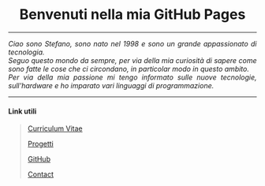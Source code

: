 <h1 align="center">Benvenuti nella mia GitHub Pages</h1>

___

<div style="text-align:justify">
  <i>
    Ciao sono Stefano, sono nato nel 1998 e sono un grande appassionato di tecnologia.
    <br>
    Seguo questo mondo da sempre, per via della mia curiosità di sapere come sono fatte le cose che ci circondano, in particolar modo in       questo ambito.
    <br>
    Per via della mia passione mi tengo informato sulle nuove tecnologie, sull'hardware e ho imparato vari linguaggi di programmazione.
  </i>
</div>

___

#### **Link utili**

> [Curriculum Vitae](curriculumVitae.md)
>
> [Progetti](project.md)
>
> [GitHub](https://github.com/StefanoBrai)
>
> [Contact](contact.md)
